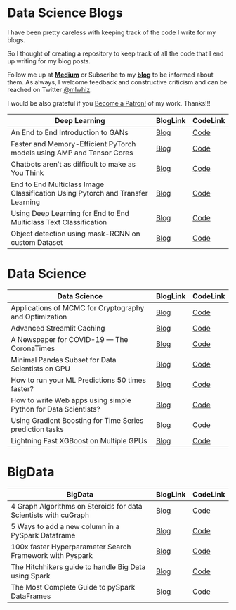 # Data Science Blogs

I have been pretty careless with keeping track of the code I write for my blogs. 

So I thought of creating a repository to keep track of all the code that I end up writing for my blog posts. 

Follow me up at [**Medium**](https://medium.com/@rahul_agarwal?source=post_page---------------------------) or Subscribe to my [**blog**](http://eepurl.com/dbQnuX?source=post_page---------------------------) to be informed about them. As always, I welcome feedback and constructive criticism and can be reached on Twitter [@mlwhiz](https://twitter.com/MLWhiz?source=post_page---------------------------).

I would be also grateful if you [Become a Patron!](https://www.patreon.com/bePatron?u=28135435) of my work. Thanks!!!

| Deep Learning                                                                  | BlogLink                                                                                                               | CodeLink                                                                          |
|--------------------------------------------------------------------------------|------------------------------------------------------------------------------------------------------------------------|-----------------------------------------------------------------------------------|
| An End to End Introduction to GANs                                             | [Blog](https://towardsdatascience.com/an-end-to-end-introduction-to-gans-bf253f1fa52f?)                                | [Code](https://github.com/MLWhiz/data_science_blogs/tree/master/GAN_Project)      |
| Faster and Memory-Efficient PyTorch models using AMP and Tensor Cores          | [Blog](https://towardsdatascience.com/faster-and-memory-efficient-pytorch-models-using-amp-50fd3c8dd7fe)               | [Code](https://github.com/MLWhiz/data_science_blogs/tree/master/amp)              |
| Chatbots aren’t as difficult to make as You Think                              | [Blog](https://towardsdatascience.com/chatbots-arent-as-difficult-to-make-as-you-think-f7f90255b993)                   | [Code](https://github.com/MLWhiz/data_science_blogs/tree/master/chatbot)          |
| End to End Multiclass Image Classification Using Pytorch and Transfer Learning | [Blog](https://lionbridge.ai/articles/end-to-end-multiclass-image-classification-using-pytorch-and-transfer-learning/) | [Code](https://github.com/MLWhiz/data_science_blogs/tree/master/compvisblog)      |
| Using Deep Learning for End to End Multiclass Text Classification              | [Blog](https://towardsdatascience.com/using-deep-learning-for-end-to-end-multiclass-text-classification-39b46aecac81)  | [Code](https://github.com/MLWhiz/data_science_blogs/tree/master/multiclass)       |
| Object detection using mask-RCNN on custom Dataset                             | [Blog](https://towardsdatascience.com/plug-and-play-object-detection-code-in-5-simple-steps-f1975804373e)              | [Code](https://github.com/MLWhiz/data_science_blogs/tree/master/object_detection) |


# Data Science

| Data Science                                                   | BlogLink                                                                                                          | CodeLink                                                                                 |
|----------------------------------------------------------------|-------------------------------------------------------------------------------------------------------------------|------------------------------------------------------------------------------------------|
| Applications of MCMC for Cryptography and Optimization         | [Blog](https://towardsdatascience.com/applications-of-mcmc-for-cryptography-and-optimization-1f99222b7132)        | [Code](https://github.com/MLWhiz/data_science_blogs/tree/master/MCMCApplications)        |
| Advanced Streamlit Caching                                     | [Blog](https://towardsdatascience.com/advanced-streamlit-caching-6f528a0f9993)                                    | [Code](https://github.com/MLWhiz/data_science_blogs/tree/master/caching_stream)          |
| A Newspaper for COVID-19 — The CoronaTimes                     | [Blog](https://towardsdatascience.com/the-corona-times-b4ed731e0b71)                                              | [Code](https://github.com/MLWhiz/data_science_blogs/tree/master/coronadash)              |
| Minimal Pandas Subset for Data Scientists on GPU               | [Blog](https://towardsdatascience.com/minimal-pandas-subset-for-data-scientist-on-gpu-d9a6c7759c7f)               | [Code](https://github.com/MLWhiz/data_science_blogs/tree/master/cudf)                    |
| How to run your ML Predictions 50 times faster?                | [Blog](https://towardsdatascience.com/run-your-machine-learning-predictions-50-times-faster-3ad2f4ee5819)         | [Code](https://github.com/MLWhiz/data_science_blogs/tree/master/hummingbird)             |
| How to write Web apps using simple Python for Data Scientists? | [Blog](https://towardsdatascience.com/how-to-write-web-apps-using-simple-python-for-data-scientists-a227a1a01582) | [Code](https://github.com/MLWhiz/data_science_blogs/tree/master/streamlit_football_demo) |
| Using Gradient Boosting for Time Series prediction tasks       | [Blog](https://towardsdatascience.com/using-gradient-boosting-for-time-series-prediction-tasks-600fac66a5fc?)     | [Code](https://github.com/MLWhiz/data_science_blogs/tree/master/time_series_xgb)         |
| Lightning Fast XGBoost on Multiple GPUs                        | [Blog](https://towardsdatascience.com/lightning-fast-xgboost-on-multiple-gpus-32710815c7c3)                       | [Code](https://github.com/MLWhiz/data_science_blogs/tree/master/xgb_dask)                |


# BigData

| BigData                                                         | BlogLink                                                                                                            | CodeLink                                                                                  |
|-----------------------------------------------------------------|---------------------------------------------------------------------------------------------------------------------|-------------------------------------------------------------------------------------------|
| 4 Graph Algorithms on Steroids for data Scientists with cuGraph | [Blog](https://towardsdatascience.com/4-graph-algorithms-on-steroids-for-data-scientists-with-cugraph-43d784de8d0e) | [Code](https://github.com/MLWhiz/data_science_blogs/tree/master/cuGraph_Benchmark)        |
| 5 Ways to add a new column in a PySpark Dataframe               | [Blog](https://towardsdatascience.com/5-ways-to-add-a-new-column-in-a-pyspark-dataframe-4e75c2fd8c08)               | [Code](https://github.com/MLWhiz/data_science_blogs/tree/master/spark_columns)            |
| 100x faster Hyperparameter Search Framework with Pyspark        | [Blog](https://towardsdatascience.com/10-1000x-faster-parallelized-randomized-search-with-pyspark-4de19e44f5e6)     | [Code](https://github.com/MLWhiz/data_science_blogs/tree/master/spark_hyperparams_tuning) |
| The Hitchhikers guide to handle Big Data using Spark            | [Blog](https://towardsdatascience.com/the-hitchhikers-guide-to-handle-big-data-using-spark-90b9be0fe89a)            | [Code](https://github.com/MLWhiz/data_science_blogs/tree/master/spark_post)               |
| The Most Complete Guide to pySpark DataFrames                   | [Blog](https://towardsdatascience.com/the-most-complete-guide-to-pyspark-dataframes-2702c343b2e8)                   | [Code](https://github.com/MLWhiz/data_science_blogs/tree/master/sparkdf)                  |